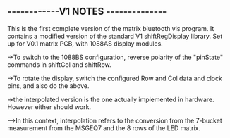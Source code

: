 ## ------------V1 NOTES --------------

This is the first complete version of the matrix bluetooth vis program. It contains a modified version of the standard V1 
shiftRegDisplay library. Set up for V0.1 matrix PCB, with 1088AS display modules. 

->To switch to the 1088BS configuration, reverse polarity of the "pinState" commands in shiftCol and shiftRow. 

->To rotate the display, switch the configured Row and Col data and clock pins, and also do the above. 

->the interpolated version is the one actually implemented in hardware. However either should work.

-->In this context, interpolation refers to the conversion from the 7-bucket measurement from the MSGEQ7 and the 8 rows of the 
  LED matrix. 
